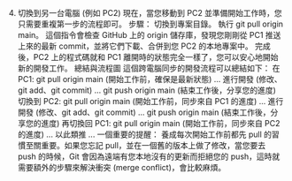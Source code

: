 4. 切換到另一台電腦 (例如 PC2)
現在，當您移動到 PC2 並準備開始工作時，您只需要重複第一步的流程即可。
步驟：
切換到專案目錄。
執行 git pull origin main。
這個指令會檢查 GitHub 上的 origin 儲存庫，發現您剛剛從 PC1 推送上來的最新 commit，並將它們下載、合併到您 PC2 的本地專案中。
完成後，PC2 上的程式碼就和 PC1 離開時的狀態完全一樣了，您可以安心地開始新的開發工作。
總結與流程圖
這個跨電腦同步的開發流程可以總結如下：
在 PC1:
git pull origin main (開始工作前，確保是最新狀態)
... 進行開發 (修改、git add、git commit) ...
git push origin main (結束工作後，分享您的進度)
切換到 PC2:
git pull origin main (開始工作前，同步來自 PC1 的進度)
... 進行開發 (修改、git add、git commit) ...
git push origin main (結束工作後，分享您的進度)
再切換回 PC1:
git pull origin main (開始工作前，同步來自 PC2 的進度)
... 以此類推 ...
一個重要的提醒： 養成每次開始工作前都先 pull 的習慣至關重要。如果您忘記 pull，並在一個舊的版本上做了修改，當您要去 push 的時候，Git 會因為遠端有您本地沒有的更新而拒絕您的 push，這時就需要額外的步驟來解決衝突 (merge conflict)，會比較麻煩。